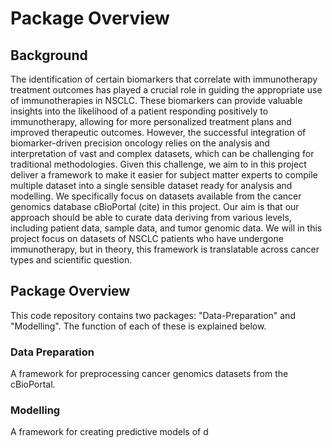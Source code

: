 # Package Overview

## Background
The identification of certain biomarkers that correlate with immunotherapy treatment outcomes has played a crucial role in guiding the appropriate use of immunotherapies in NSCLC. These biomarkers can provide valuable insights into the likelihood of a patient responding positively to immunotherapy, allowing for more personalized treatment plans and improved therapeutic outcomes. However, the successful integration of biomarker-driven precision oncology relies on the analysis and interpretation of vast and complex datasets, which can be challenging for traditional methodologies. Given this challenge, we aim to in this project deliver a framework to make it easier for subject matter experts to compile multiple dataset into a single sensible dataset ready for analysis and modelling. We specifically focus on datasets available from the cancer genomics database cBioPortal (cite) in this project. Our aim is that our approach should be able to curate data deriving from various levels, including patient data, sample data, and tumor genomic data. We will in this project focus on datasets of NSCLC patients who have undergone immunotherapy, but in theory, this framework is translatable across cancer types and scientific question.

## Package Overview
This code repository contains two packages: "Data-Preparation" and "Modelling". The function of each of these is explained below. 

### Data Preparation
A framework for preprocessing cancer genomics datasets from the cBioPortal. 

### Modelling
A framework for creating predictive models of d
